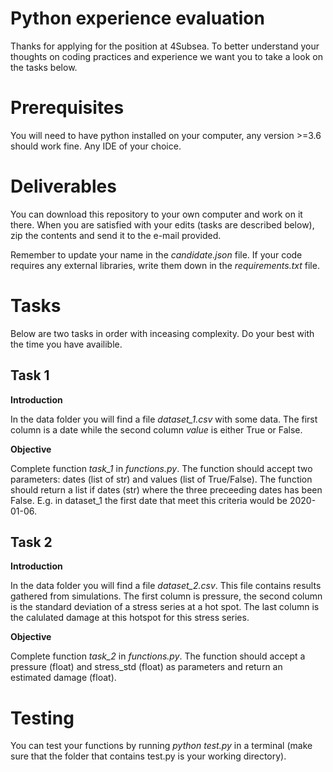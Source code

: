 # Python experience evaluation

Thanks for applying for the position at 4Subsea. To better understand your thoughts on coding practices and experience we want you to take a look on the tasks below.

# Prerequisites

You will need to have python installed on your computer, any version >=3.6 should work fine. Any IDE of your choice.

# Deliverables

You can download this repository to your own computer and work on it there. When you are satisfied with your edits (tasks are described below), zip the contents and send it to the e-mail provided.

Remember to update your name in the *candidate.json* file. If your code requires any external libraries, write them down in the *requirements.txt* file.

# Tasks

Below are two tasks in order with inceasing complexity. Do your best with the
time you have availible.

## Task 1

**Introduction**

In the data folder you will find a file *dataset_1.csv* with some data. The first column is a date while the second column *value* is either True or False.

**Objective**

Complete function *task_1* in *functions.py*. The function should accept two parameters: dates (list of str) and values (list of True/False). The function should return a list if dates (str) where the three preceeding dates has been False. E.g. in dataset_1 the first date that meet this criteria would be 2020-01-06.

## Task 2

**Introduction**

In the data folder you will find a file *dataset_2.csv*. This file contains results gathered from simulations. The first column is pressure, the second column is the standard deviation of a stress series at a hot spot. The last column is the calulated damage at this hotspot for this stress series.

**Objective**

Complete function *task_2* in *functions.py*. The function should accept a pressure (float) and stress_std (float) as parameters and return an estimated damage (float).

# Testing

You can test your functions by running *python test.py* in a terminal (make sure that the folder that contains test.py is your working directory).
